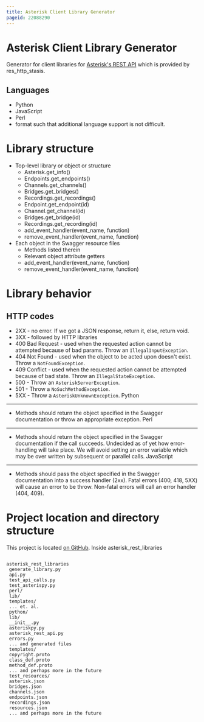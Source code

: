 ```yaml
---
title: Asterisk Client Library Generator
pageid: 22088290
---
```


Asterisk Client Library Generator
=================================

Generator for client libraries for [Asterisk's REST API](../) which is provided by res_http_stasis.

Languages
---------

* Python
* JavaScript
* Perl
* format such that additional language support is not difficult.

Library structure
=================

* Top-level library or object or structure
	+ Asterisk.get_info()
	+ Endpoints.get_endpoints()
	+ Channels.get_channels()
	+ Bridges.get_bridges()
	+ Recordings.get_recordings()
	+ Endpoint.get_endpoint(id)
	+ Channel.get_channel(id)
	+ Bridges.get_bridge(id)
	+ Recordings.get_recording(id)
	+ add_event_handler(event_name, function)
	+ remove_event_handler(event_name, function)
* Each object in the Swagger resource files
	+ Methods listed therein
	+ Relevant object attribute getters
	+ add_event_handler(event_name, function)
	+ remove_event_handler(event_name, function)

Library behavior
================

HTTP codes
----------

* 2XX - no error. If we got a JSON response, return it, else, return void.
* 3XX - followed by HTTP libraries
* 400 Bad Request - used when the requested action cannot be attempted because of bad params. Throw an `IllegalInputException`.
* 404 Not Found - used when the object to be acted upon doesn't exist. Throw a `NotFoundException`.
* 409 Conflict - used when the requested action cannot be attempted because of bad state. Throw an `IllegalStateException`.
* 500 - Throw an `AsteriskServerException`.
* 501 - Throw a `NoSuchMethodException`.
* 5XX - Throw a `AsteriskUnknownException`.
Python
------
* Methods should return the object specified in the Swagger documentation or throw an appropriate exception.
Perl
----
* Methods should return the object specified in the Swagger documentation if the call succeeds. Undecided as of yet how error-handling will take place. We will avoid setting an error variable which may be over written by subsequent or parallel calls.
JavaScript
----------
* Methods should pass the object specified in the Swagger documentation into a success handler (2xx). Fatal errors (400, 418, 5XX) will cause an error to be throw. Non-fatal errors will call an error handler (404, 409).

Project location and directory structure
========================================

This project is located [on GitHub](https://github.com/asterisk/asterisk_rest_libraries). Inside asterisk_rest_libraries

```

asterisk_rest_libraries
 generate_library.py
 api.py
 test_api_calls.py
 test_asterispy.py
 perl/
 lib/
 templates/
 ... et. al.
 python/
 lib/
 __init__.py
 asteriskpy.py
 asterisk_rest_api.py
 errors.py
 ... and generated files
 templates/
 copyright.proto
 class_def.proto
 method_def.proto
 ... and perhaps more in the future
 test_resources/
 asterisk.json
 bridges.json
 channels.json
 endpoints.json
 recordings.json
 resources.json
 ... and perhaps more in the future

```
